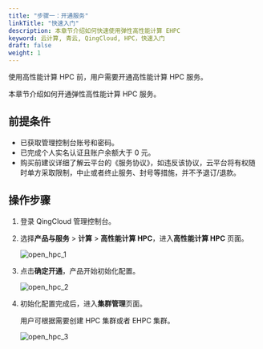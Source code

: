 ```yaml
---
title: "步骤一：开通服务"
linkTitle: "快速入门"
description: 本章节介绍如何快速使用弹性高性能计算 EHPC
keyword: 云计算, 青云, QingCloud, HPC，快速入门
draft: false
weight: 1
---
```


使用高性能计算 HPC 前，用户需要开通高性能计算 HPC 服务。

本章节介绍如何开通弹性高性能计算 HPC 服务。

## 前提条件

- 已获取管理控制台账号和密码。
- 已完成个人实名认证且账户余额大于 0 元。
- 购买前建议详细了解云平台的《服务协议》，如违反该协议，云平台将有权随时单方采取限制，中止或者终止服务、封号等措施，并不予退订/退款。

## 操作步骤

1. 登录 QingCloud 管理控制台。

2. 选择**产品与服务** > **计算** > **高性能计算 HPC**，进入**高性能计算 HPC** 页面。

   ![open_hpc_1](../../_images/open_hpc_1.png)

3. 点击**确定开通**，产品开始初始化配置。

   ![open_hpc_2](../../_images/open_hpc_2.png)

4. 初始化配置完成后，进入**集群管理**页面。

   用户可根据需要创建 HPC 集群或者 EHPC 集群。

   ![open_hpc_3](../../_images/open_hpc_3.png)



